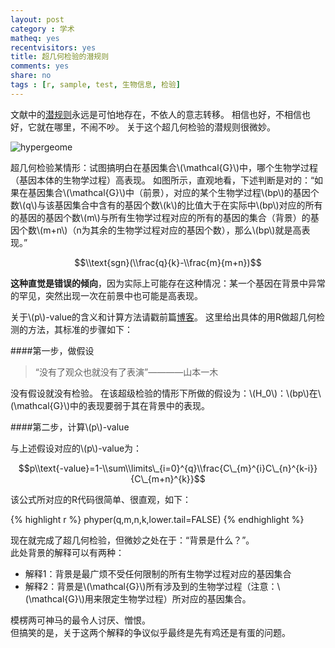 ```yaml
---
layout: post 
category : 学术 
matheq: yes
recentvisitors: yes
title: 超几何检验的潜规则
comments: yes
share: no
tags : [r, sample, test, 生物信息, 检验]
---
```



文献中的[潜规则](http://yanshuo.name/en/2013/11/assumption)永远是可怕地存在，不依人的意志转移。
相信也好，不相信也好，它就在哪里，不闹不吵。
关于这个超几何检验的潜规则很微妙。

![hypergeome](https://2s66lw.blu.livefilestore.com/y2ph2lwosZTCYCtg9HzWDtmWYfhzhWBcj-OLSNGygh31E8cR4YhgLF2kY4fy9kxeG2UE4AmaeNer6p4PCVQYRxYUEAafVa_KH1DwEOGYYbqAcM/hypergeometric.png)

超几何检验某情形：试图搞明白在基因集合\\(\\mathcal{G}\\)中，哪个生物学过程（基因本体的生物学过程）高表现。
如图所示，直观地看，下述判断是对的：“如果在基因集合\\(\\mathcal{G}\\)中（前景），对应的某个生物学过程\\(bp\\)的基因个数\\(q\\)与该基因集合中含有的基因个数\\(k\\)的比值大于在实际中\\(bp\\)对应的所有的基因的基因个数\\(m\\)与所有生物学过程对应的所有的基因的集合（背景）的基因个数\\(m+n\\)（n为其余的生物学过程对应的基因个数），那么\\(bp\\)就是高表现。”

$$\\text{sgn}(\\frac{q}{k}-\\frac{m}{m+n})$$

__这种直觉是错误的倾向__，因为实际上可能存在这种情况：某一个基因在背景中异常的罕见，突然出现一次在前景中也可能是高表现。

关于\\(p\\)-value的含义和计算方法请戳前篇[博客](http://yanshuo.name/cn/2013/11/pvalue/)。
这里给出具体的用R做超几何检测的方法，其标准的步骤如下：

####第一步，做假设

> “没有了观众也就没有了表演”————山本一木

没有假设就没有检验。
在该超级检验的情形下所做的假设为：\\(H\_0\\)：\\(bp\\)在\\(\\mathcal{G}\\)中的表现要弱于其在背景中的表现。

####第二步，计算\\(p\\)-value

与上述假设对应的\\(p\\)-value为：

$$p\\text{-value}=1-\\sum\\limits\_{i=0}^{q}\\frac{C\_{m}^{i}C\_{n}^{k-i}}{C\_{m+n}^{k}}$$

该公式所对应的R代码很简单、很直观，如下：

{% highlight r %}
phyper(q,m,n,k,lower.tail=FALSE)
{% endhighlight %}

现在就完成了超几何检验，但微妙之处在于：“背景是什么？”。  
此处背景的解释可以有两种：

- 解释1：背景是最广烦不受任何限制的所有生物学过程对应的基因集合
- 解释2：背景是\\(\\mathcal{G}\\)所有涉及到的生物学过程（注意：\\(\\mathcal{G}\\)用来限定生物学过程）所对应的基因集合。

模楞两可神马的最令人讨厌、憎恨。  
但搞笑的是，关于这两个解释的争议似乎最终是先有鸡还是有蛋的问题。

